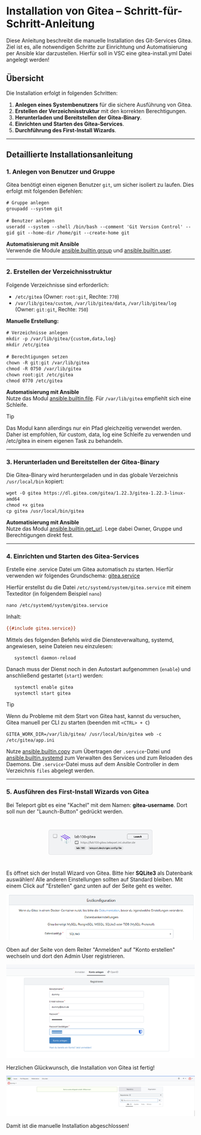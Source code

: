 
# Installation von Gitea – Schritt-für-Schritt-Anleitung

Diese Anleitung beschreibt die manuelle Installation des Git-Services Gitea. Ziel ist es, alle notwendigen Schritte zur Einrichtung und Automatisierung per Ansible klar darzustellen.
Hierfür soll in VSC eine gitea-install.yml Datei angelegt werden!

## Übersicht

Die Installation erfolgt in folgenden Schritten:
1. **Anlegen eines Systembenutzers** für die sichere Ausführung von Gitea.
2. **Erstellen der Verzeichnisstruktur** mit den korrekten Berechtigungen.
3. **Herunterladen und Bereitstellen der Gitea-Binary**.
4. **Einrichten und Starten des Gitea-Services**.
5. **Durchführung des First-Install Wizards**.

---

## Detaillierte Installationsanleitung

### 1. Anlegen von Benutzer und Gruppe

Gitea benötigt einen eigenen Benutzer `git`, um sicher isoliert zu laufen. Dies erfolgt mit folgenden Befehlen:

```shell
# Gruppe anlegen
groupadd --system git

# Benutzer anlegen
useradd --system --shell /bin/bash --comment 'Git Version Control' --gid git --home-dir /home/git --create-home git
```

**Automatisierung mit Ansible**  
Verwende die Module [ansible.builtin.group](https://docs.ansible.com/ansible/latest/collections/ansible/builtin/group_module.html) und [ansible.builtin.user](https://docs.ansible.com/ansible/latest/collections/ansible/builtin/user_module.html).

---

### 2. Erstellen der Verzeichnisstruktur

Folgende Verzeichnisse sind erforderlich:
- `/etc/gitea` (Owner: `root:git`, Rechte: `770`)
- `/var/lib/gitea/custom`, `/var/lib/gitea/data`, `/var/lib/gitea/log` (Owner: `git:git`, Rechte: `750`)

**Manuelle Erstellung:**
```shell
# Verzeichnisse anlegen
mkdir -p /var/lib/gitea/{custom,data,log}
mkdir /etc/gitea

# Berechtigungen setzen
chown -R git:git /var/lib/gitea
chmod -R 0750 /var/lib/gitea
chown root:git /etc/gitea
chmod 0770 /etc/gitea
```

**Automatisierung mit Ansible**  
Nutze das Modul [ansible.builtin.file](https://docs.ansible.com/ansible/latest/collections/ansible/builtin/file_module.html). Für `/var/lib/gitea` empfiehlt sich eine Schleife.
> [!Tip]
> 
> Das Modul kann allerdings nur ein Pfad gleichzeitig verwendet werden. 
> Daher ist empfohlen, für custom, data, log eine Schleife zu verwenden und /etc/gitea in einem eigenen Task zu behandeln.

---

### 3. Herunterladen und Bereitstellen der Gitea-Binary

Die Gitea-Binary wird heruntergeladen und in das globale Verzeichnis `/usr/local/bin` kopiert:

```shell
wget -O gitea https://dl.gitea.com/gitea/1.22.3/gitea-1.22.3-linux-amd64
chmod +x gitea
cp gitea /usr/local/bin/gitea
```

**Automatisierung mit Ansible**  
Nutze das Modul [ansible.builtin.get_url](https://docs.ansible.com/ansible/latest/collections/ansible/builtin/get_url_module.html). Lege dabei Owner, Gruppe und Berechtigungen direkt fest.

---

### 4. Einrichten und Starten des Gitea-Services

Erstelle eine .service Datei um Gitea automatisch zu starten. Hierfür verwenden wir folgendes Grundschema: [gitea.service](https://github.com/go-gitea/gitea/blob/release/v1.22/contrib/systemd/gitea.service)

Hierfür erstellst du die Datei `/etc/systemd/system/gitea.service` mit einem Texteditor (in folgendem Beispiel `nano`)

```shell
nano /etc/systemd/system/gitea.service
```

Inhalt:

```ini
{{#include gitea.service}}
```
Mittels des folgenden Befehls wird die Diensteverwaltung, systemd, angewiesen, seine Dateien neu einzulesen:
```shell
   systemctl daemon-reload
```

Danach muss der Dienst noch in den Autostart aufgenommen (`enable`) und anschließend gestartet (`start`) werden:

```shell
   systemctl enable gitea
   systemctl start gitea
```

> [!TIP]
> Wenn du Probleme mit dem Start von Gitea hast, kannst du versuchen, Gitea manuell per CLI zu starten (beenden mit `<CTRL> + C`)
> ``` shell
> GITEA_WORK_DIR=/var/lib/gitea/ /usr/local/bin/gitea web -c /etc/gitea/app.ini
> ```

Nutze [ansible.builtin.copy](https://docs.ansible.com/ansible/latest/collections/ansible/builtin/copy_module.html) zum Übertragen der `.service`-Datei und [ansible.builtin.systemd](https://docs.ansible.com/ansible/latest/collections/ansible/builtin/systemd_module.html) zum Verwalten des Services und zum Reloaden des Daemons. Die `.service`-Datei muss auf dem Ansible Controller in dem Verzeichnis `files` abgelegt werden.

---
### 5. Ausführen des First-Install Wizards von Gitea

Bei Teleport gibt es eine "Kachel" mit dem Namen: **gitea-username**. Dort soll nun der "Launch-Button" gedrückt werden.

<img src="images/01-teleport.png" width="55%" style="margin-left: auto; margin-right: auto; display: block; margin-top: 40px; margin-bottom: 40px">

Es öffnet sich der Install Wizard von Gitea. Bitte hier **SQLite3** als Datenbank auswählen! Alle anderen Einstellungen sollten auf Standard bleiben. Mit einem Click auf "Erstellen" ganz unten auf der Seite geht es weiter.

![Installations-Wizard](images/02-config.png)

Oben auf der Seite von dem Reiter "Anmelden" auf "Konto erstellen" wechseln und dort den Admin User registrieren.

![Admin User erstellen](images/03-admin_create.png) 

Herzlichen Glückwunsch, die Installation von Gitea ist fertig!

![fertig](images/04-finish.png)

Damit ist die manuelle Installation abgeschlossen!